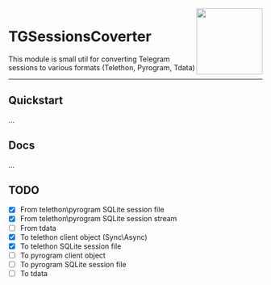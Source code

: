 <img src="https://cdn4.iconfinder.com/data/icons/socialcones/508/Telegram-256.png" align="right" width="131" />

# TGSessionsCoverter

This module is small util for converting Telegram sessions  to various formats (Telethon, Pyrogram, Tdata)
<hr/>


## Quickstart

...

## Docs

...


## TODO

- [x] From telethon\pyrogram SQLite session file
- [x] From telethon\pyrogram SQLite session stream
- [ ] From tdata
- [x] To telethon client object (Sync\Async)
- [x] To telethon SQLite session file
- [ ] To pyrogram client object
- [ ] To pyrogram SQLite session file
- [ ] To tdata